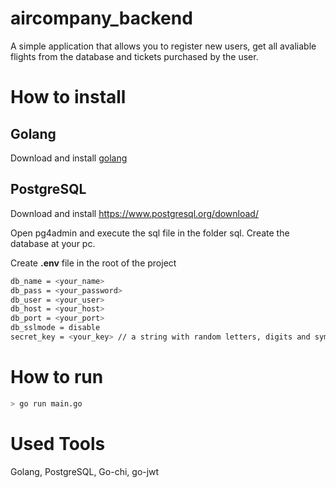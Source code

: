 # aircompany_backend
A simple application that allows you to register new users, get all avaliable flights from the database and tickets purchased by the user.


# How to install
## Golang

Download and install [golang](https://golang.org)

## PostgreSQL

Download and install https://www.postgresql.org/download/

Open pg4admin and execute the sql file in the folder sql. Create the database at your pc.

Create <strong>.env</strong> file in the root of the project 
```bash
db_name = <your_name>
db_pass = <your_password>
db_user = <your_user>
db_host = <your_host>
db_port = <your_port>
db_sslmode = disable
secret_key = <your_key> // a string with random letters, digits and symbols. It's used for jwt
```


# How to run
```bash
> go run main.go
```

# Used Tools
Golang, PostgreSQL, Go-chi, go-jwt
